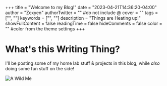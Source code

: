 +++
title = "Welcome to my Blog!"
date = "2023-04-21T14:36:20-04:00"
author = "Zexyen"
authorTwitter = "" #do not include @
cover = ""
tags = ["", ""]
keywords = ["", ""]
description = "Things are Heating up!"
showFullContent = false
readingTime = false
hideComments = false
color = "" #color from the theme settings
+++

# What's this Writing Thing?

I'll be posting some of my home lab stuff & projects in this blog, while _also_ doing some fun stuff on the side!

![A Wild Me](/images/avatar/avatar.png)